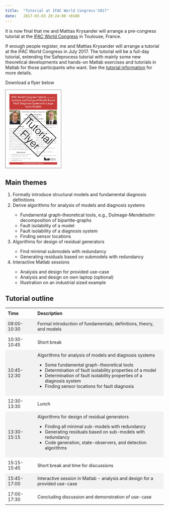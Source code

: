 ```yaml
---
title:  "Tutorial at IFAC World Congress'2017"
date:   2017-03-03 20:24:00 +0100
---
```

It is now final that me and Mattias Krysander will arrange a pre-congress tutorial
at the [IFAC World Congress](https://www.ifac2017.org) in Toulouse, France.

<style>
table {
    border-collapse: collapse;
    width: 100%;
}

th, td {
    text-align: left;
    padding: 8px;
}

tr:nth-child(even){background-color: #f2f2f2}
</style>

If enough people register, me and Mattias Krysander will arrange a tutorial at
the IFAC World Congress in July 2017. The tutorial will be a full-day tutorial,
extending the Safeprocess tutorial with mainly some new theoretical developments
and hands-on Matlab exercises and tutorials in Matlab for those participants who want. See the [tutorial information](https://www.ifac2017.org/workshops-and-tutorials) for more details.

Download a flyer below

<a href="/assets/pdfs/IFACWCTutorialFlyer.pdf"><img style="border:1px solid gray;"
  src="/assets/pdfs/IFACWCTutorialFlyer_thumb.png" width="35%"/></a>

## Main themes

<ol>
  <li> Formally introduce structural models and fundamental diagnosis definitions </li>
  <li> Derive algorithms for analysis of models and diagnosis systems </li>
  <ul>
    <li> Fundamental graph-theoretical tools, e.g., Dulmage-Mendelsohn decomposition of bipartite-graphs</li>
    <li> Fault isolability of a model</li>
    <li> Fault isolability of a diagnosis system</li>
    <li> Finding sensor locations</li>
  </ul>
  <li> Algorithms for design of residual generators </li>
  <ul>
    <li> Find minimal submodels with redundancy</li>
    <li> Generating residuals based on submodels with redundancy</li>
  </ul>
  <li> Interactive Matlab sessions </li>
  <ul>
  <li> Analysis and design for provided use-case</li>
  <li> Analysis and design on own laptop (optional)</li>
  <li> Illustration on an industrial sized example</li>
  </ul>
</ol>

## Tutorial outline
<table>
  <tr>
    <th>Time</th>
    <th>Description</th>
  </tr>
  <tr>
    <td>09:00-10:30</td>
    <td>Formal introduction of fundamentals; definitions, theory, and models</td>
  </tr>
  <tr>
    <td>10:30-10:45</td>
    <td>Short break</td>
  </tr>
  <tr>
    <td>10:45-12:30</td>
    <td>Algorithms for analysis of models and diagnosis systems
      <ul>
        <li>Some fundamental graph-theoretical tools </li>
        <li>Determination of fault isolability properties of a model</li>
        <li>Determination of fault isolability properties of a diagnosis system</li>
        <li>Finding sensor locations for fault diagnosis</li>
      </ul>
    </td>
  </tr>
  <tr>
    <td>12:30-13:30</td>
    <td>Lunch</td>
  </tr>
  <tr>
    <td>13:30-15:15</td>
    <td>Algorithms for design of residual generators
      <ul>
        <li>Finding all minimal sub-models with redundancy </li>
        <li>Generating residuals based on sub-models with redundancy </li>
        <li>Code generation, state-observers, and detection algorithms</li>
      </ul>
    </td>
  </tr>
  <tr>
    <td>15:15-15:45</td>
    <td>Short break and time for discussions</td>
  </tr>
  <tr>
    <td>15:45-17:00</td>
    <td>Interactive session in Matlab - analysis and design for a provided use-case</td>
  </tr>
  <tr>
    <td>17:00-17:30</td>
    <td>Concluding discussion and demonstration of use-case</td>
  </tr>
</table>
